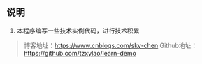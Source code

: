 ## 说明
1. 本程序编写一些技术实例代码，进行技术积累

> 博客地址：https://www.cnblogs.com/sky-chen
> Github地址：https://github.com/tzxylao/learn-demo